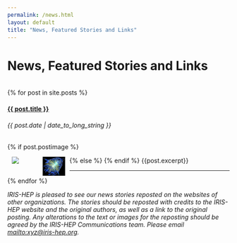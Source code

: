 ```yaml
---
permalink: /news.html
layout: default
title: "News, Featured Stories and Links"
---
```


<h1>News, Featured Stories and Links</h1>
<br>
{% for post in site.posts %}
<h4><a href="{{ post.url }}">{{ post.title }}</a></h4>
<h6><i>{{ post.date | date_to_long_string }}</i></h6>
{% if post.postimage %}
<p><img src="{{post.postimage}}" style="float:left; margin-left: 10px; margin-right: 10px; width: 10%"></p>
{% else %}
<img src="/assets/images/Tprime-200pu-PhaseII-black-arctic-main-image-small.jpg" style="float:left; margin-left: 10px; margin-right: 10px; width: 10%">
{% endif %}
{{post.excerpt}}
<br>
<hr>
{% endfor %}



*IRIS-HEP is pleased to see our news stories reposted on the websites of other organizations. The stories should be reposted with credits to the IRIS-HEP website and the original authors, as well as a link to the original posting. Any alterations to the text or images for the reposting should be agreed by the IRIS-HEP Communications team.  Please email <mailto:xyz@iris-hep.org>.*


